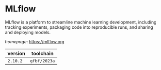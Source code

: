 # MLflow

MLflow is a platform to streamline machine learning development, including tracking experiments, packaging code into reproducible runs, and sharing and deploying models.

*homepage*: <https://mlflow.org>

version | toolchain
--------|----------
``2.10.2`` | ``gfbf/2023a``
